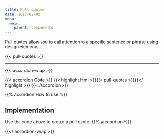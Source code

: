 ```yaml
---
title: Pull quotes
date: 2017-02-03
menu:
  main:
    parent: components
---
```


Pull quotes allow you to call attention to a specific sentence or phrase using design elements.

{{< pull-quotes >}}

---

{{< accordion-wrap >}}

{{< accordion Code >}}
  {{< highlight html >}}{{< pull-quotes >}}{{</ highlight >}}
{{< /accordion >}}

{{% accordion How to use %}}
## Implementation
Use the code above to create a pull quote.
{{% /accordion %}}

{{</ accordion-wrap >}}
